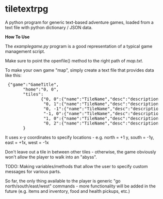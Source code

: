 # tiletextrpg
A python program for generic text-based adventure games, loaded from a text file with python dictionary / JSON data.

**How To Use**

The *examplegame.py* program is a good representation of a typical game management script.

Make sure to point the openfile() method to the right path of *map.txt*.

To make your own game "map", simply create a text file that provides data like this:

<pre> {"game":"GameTitle",
       "home":"0, 0",
       "tiles":
              {"0, 0":{"name":"TileName","desc":"description text"},
               "0, 1":{"name":"TileName","desc":"description text"},
               "0, -1":{"name":"TileName","desc":"description text"},
               "-1, 0":{"name":"TileName","desc":"description text"},
               "1, 0":{"name":"TileName","desc":"description text"},
               "0, 2":{"name":"TileName","desc":"description text"}}
       }
</pre>

It uses x-y coordinates to specify locations - e.g. north = +1 y, south = -1y, east = +1x, west = -1x

Don't leave out a tile in between other tiles - otherwise, the game obviously won't allow the player to walk into an "abyss".

TODO: Making variables/methods that allow the user to specify custom messages for various parts.

So far, the only thing available to the player is generic "go north/south/east/west" commands - more functionality will be added in the future (e.g. items and inventory, food and health pickups, etc.)

